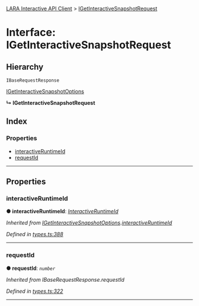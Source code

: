[LARA Interactive API Client](../README.md) > [IGetInteractiveSnapshotRequest](../interfaces/igetinteractivesnapshotrequest.md)

# Interface: IGetInteractiveSnapshotRequest

## Hierarchy

 `IBaseRequestResponse`

 [IGetInteractiveSnapshotOptions](igetinteractivesnapshotoptions.md)

**↳ IGetInteractiveSnapshotRequest**

## Index

### Properties

* [interactiveRuntimeId](igetinteractivesnapshotrequest.md#interactiveruntimeid)
* [requestId](igetinteractivesnapshotrequest.md#requestid)

---

## Properties

<a id="interactiveruntimeid"></a>

###  interactiveRuntimeId

**● interactiveRuntimeId**: *[InteractiveRuntimeId](../#interactiveruntimeid)*

*Inherited from [IGetInteractiveSnapshotOptions](igetinteractivesnapshotoptions.md).[interactiveRuntimeId](igetinteractivesnapshotoptions.md#interactiveruntimeid)*

*Defined in [types.ts:388](../../../lara-typescript/src/interactive-api-client/types.ts#L388)*

___
<a id="requestid"></a>

###  requestId

**● requestId**: *`number`*

*Inherited from IBaseRequestResponse.requestId*

*Defined in [types.ts:322](../../../lara-typescript/src/interactive-api-client/types.ts#L322)*

___

